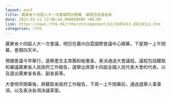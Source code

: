```yaml
---
layout: post
title: 廣東省十四屆人大一次會議明日開幕　議程包括選省長
date: 2023-01-11 13:06:44.000000000 +08:00
link: https://news.rthk.hk/rthk/ch/component/k2/1683413-20230111.htm
categories: rthk
---
```


廣東省十四屆人大一次會議，明日在廣州白雲國際會議中心開幕，下星期一上午閉幕，會期四天半。

預備會議今早舉行，選舉產生主席團和秘書長，表決通過大會議程。議程包括聽取和審議廣東省人民政府工作報告，選舉出席第十四屆全國人民代表大會的代表，以及選出廣東省省長、副省長等。

大會明早開幕後，將聽取省政府工作報告，下周一上午閉幕前，通過選舉人事事項，以及表決各項決議草案。

